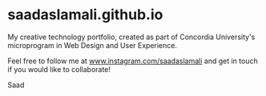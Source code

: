 # saadaslamali.github.io

My creative technology portfolio, created as part of Concordia University's microprogram in Web Design and User Experience. 

Feel free to follow me at www.instagram.com/saadaslamali and get in touch if you would like to collaborate!

Saad
